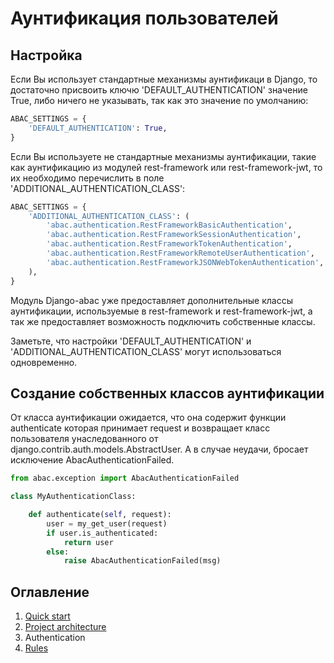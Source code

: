 # Аунтификация пользователей

## Настройка
Если Вы использует стандартные механизмы аунтификаци в Django,
то достаточно присвоить ключю 'DEFAULT_AUTHENTICATION'
значение True, либо ничего не указывать, так как это значение
по умолчанию:

```python
ABAC_SETTINGS = {
    'DEFAULT_AUTHENTICATION': True,
}
```
Если Вы используете не стандартные механизмы аунтификации,
такие как аунтификацию из модулей rest-framework или
rest-framework-jwt, то их необходимо перечислить в поле
'ADDITIONAL_AUTHENTICATION_CLASS':
```python
ABAC_SETTINGS = {
    'ADDITIONAL_AUTHENTICATION_CLASS': (
        'abac.authentication.RestFrameworkBasicAuthentication',
        'abac.authentication.RestFrameworkSessionAuthentication',
        'abac.authentication.RestFrameworkTokenAuthentication',
        'abac.authentication.RestFrameworkRemoteUserAuthentication',
        'abac.authentication.RestFrameworkJSONWebTokenAuthentication',
    ),
}
```
Модуль Django-abac уже предоставляет дополнительные классы
аунтификации, используемые в rest-framework и
rest-framework-jwt, а так же предоставляет возможность 
подключить собственные классы.

Заметьте, что настройки 'DEFAULT_AUTHENTICATION' и 
'ADDITIONAL_AUTHENTICATION_CLASS' могут использоваться одновременно.

## Создание собственных классов аунтификации
От класса аунтификации ожидается, что она содержит
функции authenticate которая принимает request и возвращает
класс пользователя унаследованного от
django.contrib.auth.models.AbstractUser. А в случае неудачи,
бросает исключение AbacAuthenticationFailed.
```python
from abac.exception import AbacAuthenticationFailed

class MyAuthenticationClass:

    def authenticate(self, request):
        user = my_get_user(request)
        if user.is_authenticated:
            return user
        else:
            raise AbacAuthenticationFailed(msg)
```

## Оглавление
1. [Quick start](index.md)
1. [Project architecture](project_architecture.md)
1. Authentication
1. [Rules](rules.md)